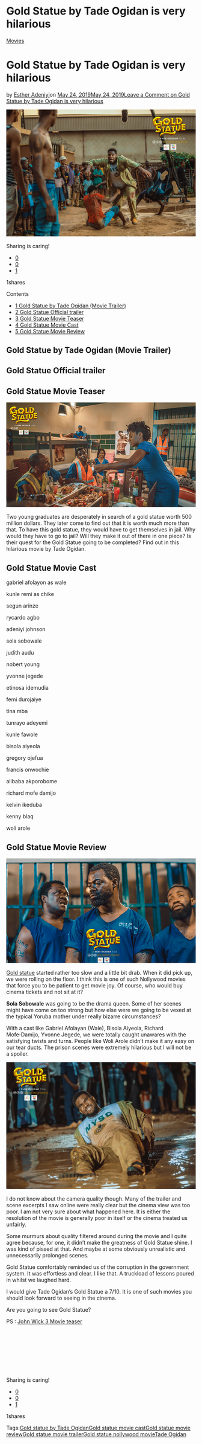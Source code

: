 # Gold Statue by Tade Ogidan is very hilarious

[Movies](https://estheradeniyi.com/category/movies/)
# Gold Statue by Tade Ogidan is very hilarious

by [Esther Adeniyi](https://estheradeniyi.com/author/esther-adeniyi/)on [May 24, 2019May 24, 2019](https://estheradeniyi.com/gold-statue-movie-review/)[Leave a Comment on Gold Statue by Tade Ogidan is very hilarious](https://estheradeniyi.com/gold-statue-movie-review/#respond)

![Gold statue movie review, Gold statue movie cast, Gold statue by Tade Ogidan, Gold statue movie trailer, Gold statue nollywood movie, Tade Ogidan](images\Gold-statue-movie-review.jpg)

Sharing is caring!

- [0](https://www.facebook.com/sharer/sharer.php?u=https%3A%2F%2Festheradeniyi.com%2Fgold-statue-movie-review%2F&amp;t=Gold%20Statue%20by%20Tade%20Ogidan%20is%20very%20hilarious)
- [0](https://twitter.com/intent/tweet?text=Gold%20Statue%20by%20Tade%20Ogidan%20is%20very%20hilarious&amp;url=https%3A%2F%2Festheradeniyi.com%2Fgold-statue-movie-review%2F)
- [1](#)

1shares

Contents

- [1 Gold Statue by Tade Ogidan (Movie Trailer)](#Gold_Statue_by_Tade_Ogidan_Movie_Trailer)
- [2 Gold Statue Official trailer](#Gold_Statue_Official_trailer)
- [3 Gold Statue Movie Teaser](#Gold_Statue_Movie_Teaser)
- [4 Gold Statue Movie Cast](#Gold_Statue_Movie_Cast)
- [5 Gold Statue Movie Review](#Gold_Statue_Movie_Review)

## Gold Statue by Tade Ogidan (Movie Trailer)

## Gold Statue Official trailer

## Gold Statue Movie Teaser

![Gold statue by Tade Ogidan](images\gold-statue-movie-tade-ogidan-024.jpg)

Two young graduates are desperately in search of a gold statue worth 500 million dollars. They later come to find out that it is worth much more than that. To have this gold statue, they would have to get themselves in jail. Why would they have to go to jail? Will they make it out of there in one piece? Is their quest for the Gold Statue going to be completed? Find out in this hilarious movie by Tade Ogidan.

## Gold Statue Movie Cast

gabriel afolayon as wale

kunle remi as chike

segun arinze

rycardo agbo

adeniyi johnson

sola sobowale

judith audu

nobert young

yvonne jegede

etinosa idemudia

femi durojaiye

tina mba

tunrayo adeyemi

kunle fawole

bisola aiyeola

gregory ojefua

francis onwochie

alibaba akporobome

richard mofe damijo

kelvin ikeduba

kenny blaq

woli arole

## Gold Statue Movie Review

![Gold statue movie by Tade Ogidan images](images\gold-statue-movie-tade-ogidan.jpg)

[Gold statue](https://www.goldstatuemovie.com/) started rather too slow and a little bit drab. When it did pick up, we were rolling on the floor. I think this is one of such Nollywood movies that force you to be patient to get movie joy. Of course, who would buy cinema tickets and not sit at it?

**Sola Sobowale** was going to be the drama queen. Some of her scenes might have come on too strong but how else were we going to be vexed at the typical Yoruba mother under really bizarre circumstances?

With a cast like Gabriel Afolayan (Wale), Bisola Aiyeola, Richard Mofe&#x2011;Damijo, Yvonne Jegede, we were totally caught unawares with the satisfying twists and turns. People like Woli Arole didn&#x2019;t make it any easy on our tear ducts. The prison scenes were extremely hilarious but I will not be a spoiler.

![Gold statue movie review](images\Gold-Statue-movie.jpg)

I do not know about the camera quality though. Many of the trailer and scene excerpts I saw online were really clear but the cinema view was too poor. I am not very sure about what happened here. It is either the resolution of the movie is generally poor in itself or the cinema treated us unfairly.

Some murmurs about quality filtered around during the movie and I quite agree because, for one, it didn&#x2019;t make the greatness of Gold Statue shine. I was kind of pissed at that. And maybe at some obviously unrealistic and unnecessarily prolonged scenes.

Gold Statue comfortably reminded us of the corruption in the government system. It was effortless and clear. I like that. A truckload of lessons poured in whilst we laughed hard.

I would give Tade Ogidan&#x2019;s Gold Statue a 7/10. It is one of such movies you should look forward to seeing in the cinema.

Are you going to see Gold Statue?

PS : [John Wick 3 Movie teaser](https://estheradeniyi.com/john-wick-3-parabellum-2019-movie-teaser/)

&#xA0;

&#xA0;

&#xA0;

&#xA0;

Sharing is caring!

- [0](https://www.facebook.com/sharer/sharer.php?u=https%3A%2F%2Festheradeniyi.com%2Fgold-statue-movie-review%2F&amp;t=Gold%20Statue%20by%20Tade%20Ogidan%20is%20very%20hilarious)
- [0](https://twitter.com/intent/tweet?text=Gold%20Statue%20by%20Tade%20Ogidan%20is%20very%20hilarious&amp;url=https%3A%2F%2Festheradeniyi.com%2Fgold-statue-movie-review%2F)
- [1](#)

1shares

Tags:[Gold statue by Tade Ogidan](https://estheradeniyi.com/tag/gold-statue-by-tade-ogidan/)[Gold statue movie cast](https://estheradeniyi.com/tag/gold-statue-movie-cast/)[Gold statue movie review](https://estheradeniyi.com/tag/gold-statue-movie-review/)[Gold statue movie trailer](https://estheradeniyi.com/tag/gold-statue-movie-trailer/)[Gold statue nollywood movie](https://estheradeniyi.com/tag/gold-statue-nollywood-movie/)[Tade Ogidan](https://estheradeniyi.com/tag/tade-ogidan/)